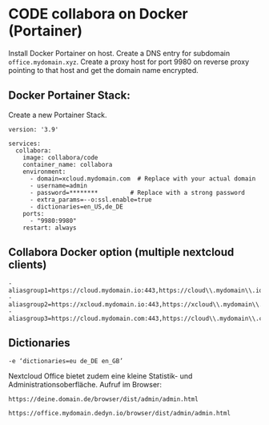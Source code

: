 # CODE collabora on Docker (Portainer)

Install Docker Portainer on host. Create a DNS entry for subdomain `office.mydomain.xyz`. Create a proxy host for port 9980 on reverse proxy pointing to that host and get the domain name encrypted.

## Docker Portainer Stack:

Create a new Portainer Stack.

```
version: '3.9'

services:
  collabora:
    image: collabora/code
    container_name: collabora
    environment:
      - domain=xcloud.mydomain.com  # Replace with your actual domain
      - username=admin
      - password=********         # Replace with a strong password
      - extra_params=--o:ssl.enable=true
      - dictionaries=en_US,de_DE
    ports:
      - "9980:9980"
    restart: always
```

   

## Collabora Docker option (multiple nextcloud clients)

```
- aliasgroup1=https://cloud.mydomain.io:443,https://cloud\\.mydomain\\.io:443
- aliasgroup2=https://xcloud.mydomain.io:443,https://xcloud\\.mydomain\\.io:443
- aliasgroup3=https://cloud.mydomain.com:443,https://cloud\\.mydomain\\.com:443
```

## Dictionaries

```
-e ‘dictionaries=eu de_DE en_GB’
```

Nextcloud Office bietet zudem eine kleine Statistik- und  Administrationsoberfläche. Aufruf im  Browser:

```
https://deine.domain.de/browser/dist/admin/admin.html
```

```
https://office.mydomain.dedyn.io/browser/dist/admin/admin.html
```
